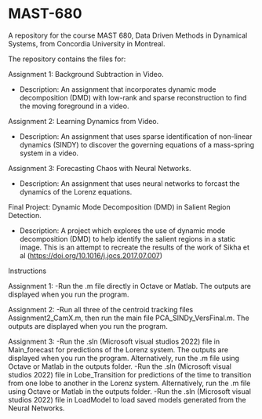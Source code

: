 # MAST-680
A repository for the course MAST 680, Data Driven Methods in Dynamical Systems, from Concordia University in Montreal.

The repository contains the files for:

Assignment 1: Background Subtraction in Video.
- Description: An assignment that incorporates dynamic mode decomposition (DMD) with low-rank and sparse reconstruction to find the moving foreground in a video.

Assignment 2: Learning Dynamics from Video.
- Description: An assignment that uses sparse identification of non-linear dynamics (SINDY) to discover the governing equations of a mass-spring system in a video.

Assignment 3: Forecasting Chaos with Neural Networks.
- Description: An assignment that uses neural networks to forcast the dynamics of the Lorenz 	equations.

Final Project:  Dynamic Mode Decomposition (DMD) in Salient Region Detection.
- Description: A project which explores the use of dynamic mode decomposition (DMD) to help identify the salient regions in a static image. This is an attempt to recreate the results of the work of Sikha et al (https://doi.org/10.1016/j.jocs.2017.07.007)


Instructions

Assignment 1: 
-Run the .m file directly in Octave or Matlab. The outputs are displayed when you run the program.

Assignment 2: 
-Run all three of the centroid tracking files Assignment2_CamX.m, then run the main file PCA_SINDy_VersFinal.m. The outputs are displayed when you run the program.

Assignment 3: 
-Run the .sln (Microsoft visual studios 2022) file in Main_forecast for predictions of the Lorenz system. The outputs are displayed when you run the program. Alternatively, run the .m file using Octave or Matlab in the outputs folder.
-Run the .sln (Microsoft visual studios 2022) file in Lobe_Transition for predictions of the time to transition from one lobe to another in the Lorenz system. Alternatively, run the .m file using Octave or Matlab in the outputs folder.
-Run the .sln (Microsoft visual studios 2022) file in LoadModel to load saved models generated from the Neural Networks.
